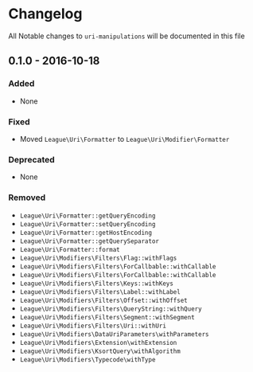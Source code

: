 # Changelog

All Notable changes to `uri-manipulations` will be documented in this file

## 0.1.0 - 2016-10-18

### Added

- None

### Fixed

- Moved `League\Uri\Formatter` to `League\Uri\Modifier\Formatter`

### Deprecated

- None

### Removed

- `League\Uri\Formatter::getQueryEncoding`
- `League\Uri\Formatter::setQueryEncoding`
- `League\Uri\Formatter::getHostEncoding`
- `League\Uri\Formatter::getQuerySeparator`
- `League\Uri\Formatter::format`
- `League\Uri\Modifiers\Filters\Flag::withFlags`
- `League\Uri\Modifiers\Filters\ForCallbable::withCallable`
- `League\Uri\Modifiers\Filters\ForCallbable::withCallable`
- `League\Uri\Modifiers\Filters\Keys::withKeys`
- `League\Uri\Modifiers\Filters\Label::withLabel`
- `League\Uri\Modifiers\Filters\Offset::withOffset`
- `League\Uri\Modifiers\Filters\QueryString::withQuery`
- `League\Uri\Modifiers\Filters\Segment::withSegment`
- `League\Uri\Modifiers\Filters\Uri::withUri`
- `League\Uri\Modifiers\DataUriParameters\withParameters`
- `League\Uri\Modifiers\Extension\withExtension`
- `League\Uri\Modifiers\KsortQuery\withAlgorithm`
- `League\Uri\Modifiers\Typecode\withType`